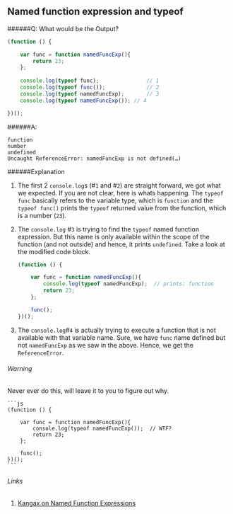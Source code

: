 ## Named function expression and typeof 

######Q: What would be the Output?
```js
(function () {

	var func = function namedFuncExp(){ 
		return 23; 
	};
    
	console.log(typeof func);				// 1
	console.log(typeof func());				// 2
	console.log(typeof namedFuncExp);		// 3
	console.log(typeof namedFuncExp());	// 4

})();
```
######A:

```
function
number 
undefined 
Uncaught ReferenceError: namedFuncExp is not defined(…)
```
######Explanation

1. The first 2 `console.log`s (#`1` and #`2`) are straight forward, we got what we expected. If you are not clear, here is whats happening. The `typeof func` basically refers to the variable type, which is `function` and the `typeof func()` prints the `typeof` returned value from the function, which is a number (`23`). 

2. The `console.log` #`3` is trying to find the `typeof` named function expression. But this name is only available within the scope of the function (and not outside) and hence, it prints `undefined`. Take a look at the modified code block.


	```js
	(function () {
	
		var func = function namedFuncExp(){ 
	    	console.log(typeof namedFuncExp);  // prints: function
			return 23; 
		};
	
		func();
	})();
	```

3. The `console.log`#`4` is actually trying to execute a function that is not available with that variable name. Sure, we have `func` name defined but not `namedFuncExp` as we saw in the above. Hence, we get the `ReferenceError`.

###### Warning

Never ever do this, will leave it to you to figure out why.

	```js
	(function () {
	
		var func = function namedFuncExp(){ 
	    	console.log(typeof namedFuncExp());  // WTF?
			return 23; 
		};
	
		func();
	})();
	```


###### Links

1. [Kangax on Named Function Expressions](https://kangax.github.io/nfe/)